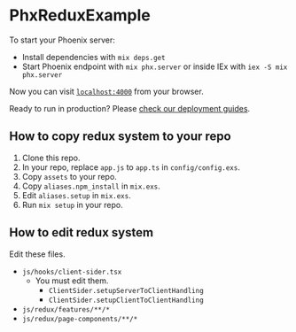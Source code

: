 # PhxReduxExample

To start your Phoenix server:

- Install dependencies with `mix deps.get`
- Start Phoenix endpoint with `mix phx.server` or inside IEx with `iex -S mix phx.server`

Now you can visit [`localhost:4000`](http://localhost:4000) from your browser.

Ready to run in production? Please [check our deployment guides](https://hexdocs.pm/phoenix/deployment.html).

## How to copy redux system to your repo

1. Clone this repo.
2. In your repo, replace `app.js` to `app.ts` in `config/config.exs`.
3. Copy `assets` to your repo.
4. Copy `aliases.npm_install` in `mix.exs`.
5. Edit `aliases.setup` in `mix.exs`.
6. Run `mix setup` in your repo.

## How to edit redux system

Edit these files.

- `js/hooks/client-sider.tsx`
  - You must edit them.
    - `ClientSider.setupServerToClientHandling`
    - `ClientSider.setupClientToClientHandling`
- `js/redux/features/**/*`
- `js/redux/page-components/**/*`
